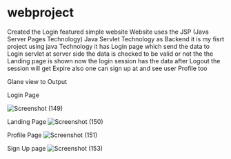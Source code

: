 # webproject
Created the Login featured simple website 
Website uses the JSP (Java Server Pages Technology)
Java Servlet Technology as Backend
it is my fisrt project using java Technology 
it has Login page which send the data to Login servlet 
at server side the data is checked to be valid or not the the Landing page is shown
now the login session has the data after Logout the session will get Expire
also one can sign up at and see user Profile too


Glane view to Output

Login Page

![Screenshot (149)](https://user-images.githubusercontent.com/89680568/192178395-603285ea-ae4c-4871-b7c0-6f124b5f5183.png)

Landing Page
![Screenshot (150)](https://user-images.githubusercontent.com/89680568/192178472-d4839d0b-db0e-4f04-ad7d-76e735adeecf.png)

Profile Page
![Screenshot (151)](https://user-images.githubusercontent.com/89680568/192178518-cb5d87e0-f3be-491b-a6fa-8d9eb7bcdc02.png)

Sign Up page
![Screenshot (153)](https://user-images.githubusercontent.com/89680568/192178562-ed6d6981-4bde-4bd7-a503-46a82bbfc881.png)
